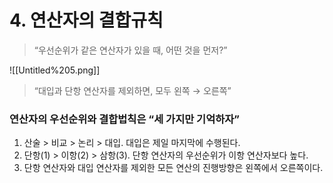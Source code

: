 # 4. 연산자의 결합규칙

> “우선순위가 같은 연산자가 있을 때, 어떤 것을 먼저?”
> 

![[Untitled%205.png]]
> “대입과 단항 연산자를 제외하면, 모두 왼쪽 → 오른쪽”
> 

### 연산자의 우선순위와 결합법칙은 “세 가지만 기억하자”

1. 산술 > 비교 > 논리 > 대입. 대입은 제일 마지막에 수행된다.
2. 단항(1) > 이항(2) > 삼항(3). 단항 연산자의 우선순위가 이항 연산자보다 높다.
3. 단항 연산자와 대입 연산자를 제외한 모든 연산의 진행방향은 왼쪽에서 오른쪽이다.
